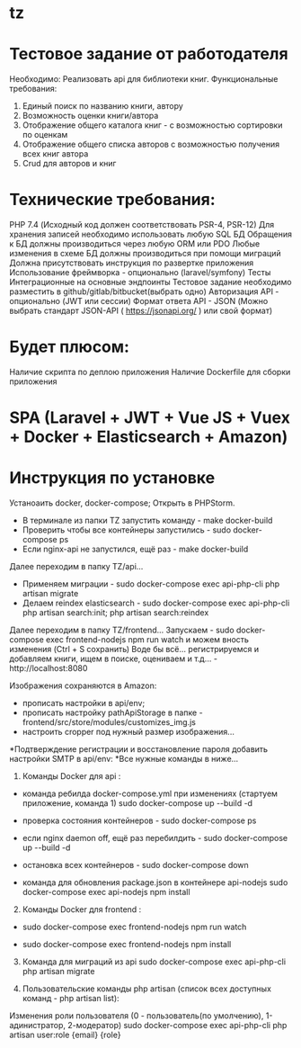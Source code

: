 # tz
# Тестовое задание от работодателя

Необходимо:
Реализовать api для библиотеки книг.
Функциональные требования:
1. Единый поиск по названию книги, автору
2. Возможность оценки книги/автора
3. Отображение общего каталога книг - с возможностью сортировки по оценкам
4. Отображение общего списка авторов с возможностью получения всех книг автора
5. Crud для авторов и книг

# Технические требования:

PHP 7.4 (Исходный код должен соответствовать PSR-4, PSR-12)
Для хранения записей необходимо использовать любую SQL БД
Обращения к БД должны производиться через любую ORM или PDO
Любые изменения в схеме БД должны производиться при помощи миграций
Должна присутствовать инструкция по развертке приложения
Использование фреймворка - опционально (laravel/symfony)
Тесты Интеграционные на основные эндпоинты
Тестовое задание необходимо разместить в github/gitlab/bitbucket(выбрать одно)
Авторизация API - опционально (JWT или сессии)
Формат ответа API - JSON (Можно выбрать стандарт JSON-API (​ https://jsonapi.org/​ ) или свой
формат)

# Будет плюсом:

Наличие скрипта по деплою приложения
Наличие Dockerfile для сборки приложения


# SPA (Laravel + JWT + Vue JS + Vuex + Docker + Elasticsearch + Amazon)
# Инструкция по установке
Устаноаить docker, docker-compose;
Открыть в PHPStorm.
- В терминале из папки TZ запустить команду - make docker-build
- Проверить чтобы все контейнеры запустились - sudo docker-compose ps
- Если nginx-api не запустился, ещё раз - make docker-build

Далее переходим в папку TZ/api...
- Применяем миграции - sudo docker-compose exec api-php-cli php artisan migrate
- Делаем reindex elasticsearch - sudo docker-compose exec api-php-cli php artisan search:init; php artisan search:reindex

Далее переходим в папку TZ/frontend...
Запускаем - sudo docker-compose exec frontend-nodejs npm run watch и можем вность изменения (Ctrl + S сохранить)
Воде бы всё... регистрируемся и добавляем книги, ищем в поиске, оцениваем и т.д... - http://localhost:8080

Изображения сохраняются в Amazon:
- прописать настройки в api/env;
- прописать настройку pathApiStorage в папке - frontend/src/store/modules/customizes_img.js
- настроить cropper под нужный размер изображения...

*Подтверждение регистрации и восстановление пароля добавить настройки SMTP в api/env:
*Все нужные команды в ниже...

1. Команды Docker для api :

- команда ребилда docker-compose.yml при изменениях (стартуем приложение, команда 1)
sudo docker-compose up --build -d

- проверка состояния контейнеров - sudo docker-compose ps

- если nginx daemon off, ещё раз перебилдить - sudo docker-compose up --build -d

- остановка всех контейнеров - sudo docker-compose down

- команда для обновления package.json в контейнере api-nodejs
sudo docker-compose exec api-nodejs npm install


2. Команды Docker для frontend :

- sudo docker-compose exec frontend-nodejs npm run watch

- sudo docker-compose exec frontend-nodejs npm install


3. Команда для миграций из api
sudo docker-compose exec api-php-cli php artisan migrate


5. Пользовательские команды php artisan (список всех доступных команд - php artisan list):

Изменения роли пользователя (0 - пользователь(по умолчению), 1-адинистратор, 2-модератор)
sudo docker-compose exec api-php-cli php artisan user:role {email} {role}

